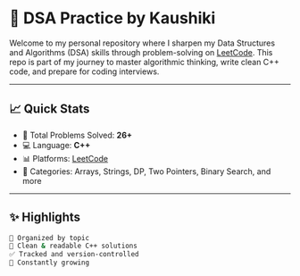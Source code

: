 # 🧠 DSA Practice by Kaushiki

Welcome to my personal repository where I sharpen my Data Structures and Algorithms (DSA) skills through problem-solving on [LeetCode](https://leetcode.com/u/Kaushiki365/). This repo is part of my journey to master algorithmic thinking, write clean C++ code, and prepare for coding interviews.

---

## 📈 Quick Stats

- 🚀 Total Problems Solved: **26+**
- 💻 Language: **C++**
- 📊 Platforms: [LeetCode](https://leetcode.com/u/Kaushiki365/)
- 🧩 Categories: Arrays, Strings, DP, Two Pointers, Binary Search, and more

---

## ✨ Highlights

```bash
📂 Organized by topic
📎 Clean & readable C++ solutions
✅ Tracked and version-controlled
🧠 Constantly growing
